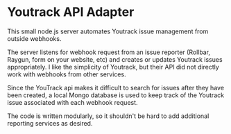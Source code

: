 # Youtrack API Adapter
This small node.js server automates Youtrack issue management from outside webhooks.

The server listens for webhook request from an issue reporter (Rollbar, Raygun, form on your website, etc) and creates or updates Youtrack issues appropriately. I like the simplicity of Youtrack, but their API did not directly work with webhooks from other services.

Since the YouTrack api makes it difficult to search for issues after they have been created, a local Mongo database is used to keep track of the Youtrack issue associated with each webhook request.

The code is written modularly, so it shouldn't be hard to add additional reporting services as desired.
